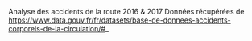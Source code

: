 Analyse des accidents de la route 2016 & 2017
Données récupérées de https://www.data.gouv.fr/fr/datasets/base-de-donnees-accidents-corporels-de-la-circulation/#_
